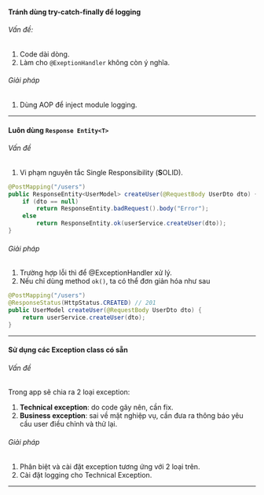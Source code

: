 #### Tránh dùng try-catch-finally để logging
###### Vấn đề:
1. Code dài dòng.
2. Làm cho `@ExeptionHandler` không còn ý nghĩa.
###### Giải pháp
1. Dùng AOP để inject module logging.
---
#### Luôn dùng `Response Entity<T>`
###### Vấn đề 
1. Vi phạm nguyên tắc Single Responsibility (**S**OLID).
```java
@PostMapping("/users") 
public ResponseEntity<UserModel> createUser(@RequestBody UserDto dto) { // Thêm đoạn này còn tệ hơn nữa 
	if (dto == null) 
		return ResponseEntity.badRequest().body("Error"); 
	else 
		return ResponseEntity.ok(userService.createUser(dto)); 
}
```
###### Giải pháp
1. Trường hợp lỗi thì để @ExceptionHandler xử lý.
2. Nếu chỉ dùng method `ok()`, ta có thể đơn giản hóa như sau
```java
@PostMapping("/users")
@ResponseStatus(HttpStatus.CREATED) // 201
public UserModel createUser(@RequestBody UserDto dto) {
    return userService.createUser(dto);
}
```
---
#### Sử dụng các Exception class có sẵn
###### Vấn đề
Trong app sẽ chia ra 2 loại exception: 
1. **Technical exception**: do code gây nên, cần fix.
2. **Business exception**: sai về mặt nghiệp vụ, cần đưa ra thông báo yêu cầu user điều chỉnh và thử lại.
###### Giải pháp
1. Phân biệt và cài đặt exception tương ứng với 2 loại trên.
2. Cài đặt logging cho Technical Exception.
---
